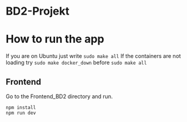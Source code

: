 # BD2-Projekt

# How to run the app
If you are on Ubuntu just write `sudo make all`
If the containers are not loading try `sudo make docker_down` before `sudo make all`

## Frontend
Go to the Frontend_BD2 directory and run.

    npm install
    npm run dev